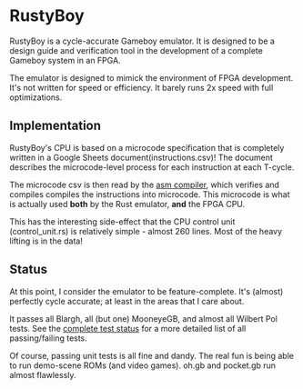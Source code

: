 # RustyBoy

RustyBoy is a cycle-accurate Gameboy emulator. It is designed to be a design guide and verification
tool in the development of a complete Gameboy system in an FPGA.

The emulator is designed to mimick the environment of FPGA development. It's not written for speed
or efficiency. It barely runs 2x speed with full optimizations.

## Implementation

RustyBoy's CPU is based on a microcode specification that is completely written in a Google Sheets
document(instructions.csv)! The document describes the microcode-level process for each instruction
at each T-cycle.

The microcode csv is then read by the [asm compiler](soc/src/cpu/asm), which verifies and compiles
compiles the instructions into microcode. This microcode is what is actually used **both** by the
Rust emulator, **and** the FPGA CPU.

This has the interesting side-effect that the CPU control unit (control_unit.rs) is relatively
simple - almost 260 lines. Most of the heavy lifting is in the data!

## Status

At this point, I consider the emulator to be feature-complete. It's (almost) perfectly cycle
accurate; at least in the areas that I care about.

It passes all Blargh, all (but one) MooneyeGB, and almost all Wilbert Pol tests. See the [complete
test status](docs/test_details.md) for a more detailed list of all passing/failing tests.

Of course, passing unit tests is all fine and dandy. The real fun is being able to run demo-scene
ROMs (and video games). oh.gb and pocket.gb run almost flawlessly.

